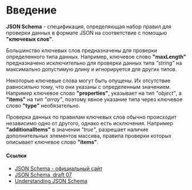 # Введение
**JSON Schema** - спецификация, определяющая набор правил для проверки данных в формате JSON на соответствие с помощью **"ключевых слов"**.

Большинство ключевых слов предназначены для проверки определенного типа данных. Например, ключевое слово **"maxLength"** предназначено исключительно для проверки данных типа *"string"* на максимально допустимую длину и игнорируется для других типов.

Некоторые ключевые слова могут быть опущены. Их отсутствие равносильно тому, что они указаны с определенным значением. Например ключевое слово **"properties"**, указывает на тип *"object"*, а **"items"** на тип *"array"*, поэтому явное указание типа через ключевое слово **"type"** необязательно.

Проверка данных по правилам ключевых слов обычно происходит независимо одно от другого, однако есть исключения. Например **"additionalItems"** в значении *"true"*, разрешает наличие дополнительных элементов массива, правила проверки которых описывает ключевое слово **"items"**.

#### Ссылки
- [JSON Schema - официальный сайт](http://json-schema.org/)
- [JSON Schema, draft 07](https://json-schema.org/draft-07/json-schema-validation.html)
- [Understanding JSON Schema](https://json-schema.org/understanding-json-schema/)
